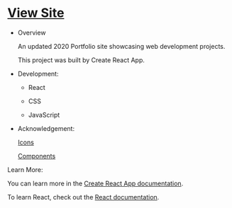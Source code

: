  <!--rrcnlas 
	 resume - README.md
-->

# **[View Site](https://rrcanlas.github.io/About/)** #

* Overview

	An updated 2020 Portfolio site showcasing web development projects.

	This project was built by Create React App. 

 * Development:

    - React

   	- CSS

   	- JavaScript

 * Acknowledgement:

   	[Icons](https://react-icons.netlify.com/) 

   	[Components](https://www.npmjs.com/)

Learn More:

You can learn more in the [Create React App documentation](https://create-react-app.dev/docs/getting-started/).

To learn React, check out the [React documentation](https://reactjs.org/).